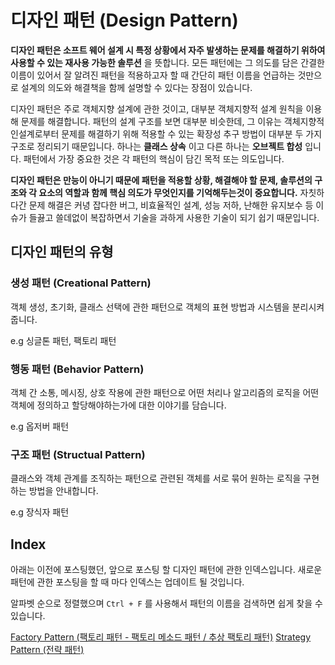 # 디자인 패턴 (Design Pattern)
__디자인 패턴은 소프트 웨어 설계 시 특정 상황에서 자주 발생하는 문제를 해결하기 위하여 사용할 수 있는 재사용 가능한 솔루션__ 을 뜻합니다. 모든 패턴에는 그 의도를 담은 간결한 이름이 있어서 잘 알려진 패턴을 적용하고자 할 때 간단히 패턴 이름을 언급하는 것만으로 설계의 의도와 해결책을 함께 설명할 수 있다는 장점이 있습니다. 

디자인 패턴은 주로 객체지향 설계에 관한 것이고, 대부분 객체지향적 설계 원칙을 이용해 문제를 해결합니다. 패턴의 설계 구조를 보면 대부분 비슷한데, 그 이유는 객체지향적인설계로부터 문제를 해결하기 위해 적용할 수 있는 확장성 추구 방법이 대부분 두 가지 구조로 정리되기 때문입니다. 하나는 __클래스 상속__ 이고 다른 하나는 __오브젝트 합성__ 입니다. 패턴에서 가장 중요한 것은 각 패턴의 핵심이 담긴 목적 또는 의도입니다. 

__디자인 패턴은 만능이 아니기 때문에 패턴을 적용할 상황, 해결해야 할 문제, 솔루션의 구조와 각 요소의 역할과 함께 핵심 의도가 무엇인지를 기억해두는것이 중요합니다.__ 자칫하다간 문제 해결은 커녕 잡다한 버그, 비효율적인 설계, 성능 저하, 난해한 유지보수 등 이슈가 들끓고 쓸데없이 복잡하면서 기술을 과하게 사용한 기술이 되기 쉽기 때문입니다.

## 디자인 패턴의 유형
### 생성 패턴 (Creational Pattern)
객체 생성, 초기화, 클래스 선택에 관한 패턴으로 객체의 표현 방법과 시스템을 분리시켜줍니다.

e.g 싱글톤 패턴, 팩토리 패턴

### 행동 패턴 (Behavior Pattern)
객체 간 소통, 메시징, 상호 작용에 관한 패턴으로 어떤 처리나 알고리즘의 로직을 어떤 객체에 정의하고 할당해야하는가에 대한 이야기를 담습니다.

e.g 옵저버 패턴

### 구조 패턴 (Structual Pattern)
클래스와 객체 관계를 조직하는 패턴으로 관련된 객체를 서로 묶어 원하는 로직을 구현하는 방법을 안내합니다.

e.g 장식자 패턴

## Index
아래는 이전에 포스팅했던, 앞으로 포스팅 할 디자인 패턴에 관한 인덱스입니다. 새로운 패턴에 관한 포스팅을 할 때 마다 인덱스는 업데이트 될 것입니다. 

알파벳 순으로 정렬했으며 `Ctrl + F` 를 사용해서 패턴의 이름을 검색하면 쉽게 찾을 수 있습니다.

[Factory Pattern (팩토리 패턴 - 팩토리 메소드 패턴 / 추상 팩토리 패턴)]()
[Strategy Pattern (전략 패턴)](https://github.com/pong-pong/--Today-I-Learned--/commit/57e16ef3505302db81c296cb75699a8a13f0a563)